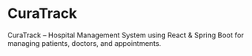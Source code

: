 # CuraTrack
CuraTrack – Hospital Management System using React &amp; Spring Boot for managing patients, doctors, and appointments.
